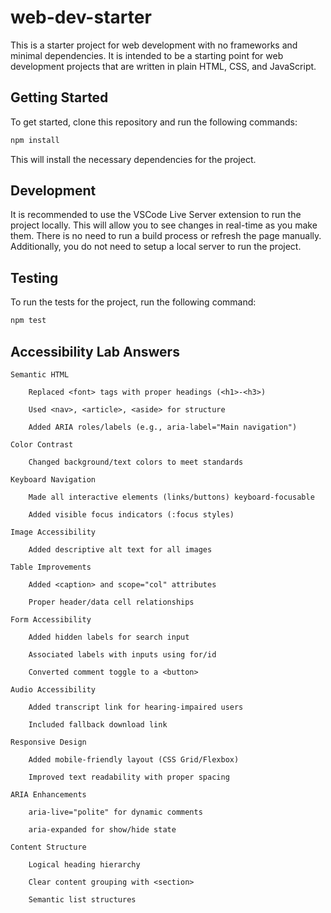 # web-dev-starter

This is a starter project for web development with no frameworks and minimal
dependencies. It is intended to be a starting point for web development projects
that are written in plain HTML, CSS, and JavaScript.

## Getting Started

To get started, clone this repository and run the following commands:

```bash
npm install
```
This will install the necessary dependencies for the project.

## Development

It is recommended to use the VSCode Live Server extension to run the project
locally. This will allow you to see changes in real-time as you make them. There
is no need to run a build process or refresh the page manually. Additionally,
you do not need to setup a local server to run the project.

## Testing

To run the tests for the project, run the following command:

```bash
npm test
```
## Accessibility Lab Answers

    Semantic HTML

        Replaced <font> tags with proper headings (<h1>-<h3>)

        Used <nav>, <article>, <aside> for structure

        Added ARIA roles/labels (e.g., aria-label="Main navigation")

    Color Contrast

        Changed background/text colors to meet standards

    Keyboard Navigation

        Made all interactive elements (links/buttons) keyboard-focusable

        Added visible focus indicators (:focus styles)

    Image Accessibility

        Added descriptive alt text for all images

    Table Improvements

        Added <caption> and scope="col" attributes

        Proper header/data cell relationships

    Form Accessibility

        Added hidden labels for search input

        Associated labels with inputs using for/id

        Converted comment toggle to a <button>

    Audio Accessibility

        Added transcript link for hearing-impaired users

        Included fallback download link

    Responsive Design

        Added mobile-friendly layout (CSS Grid/Flexbox)

        Improved text readability with proper spacing

    ARIA Enhancements

        aria-live="polite" for dynamic comments

        aria-expanded for show/hide state

    Content Structure

        Logical heading hierarchy

        Clear content grouping with <section>

        Semantic list structures